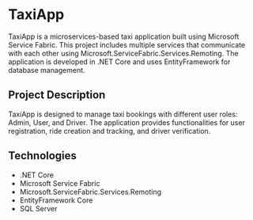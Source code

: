 # TaxiApp

TaxiApp is a microservices-based taxi application built using Microsoft Service Fabric. This project includes multiple services that communicate with each other using Microsoft.ServiceFabric.Services.Remoting. The application is developed in .NET Core and uses EntityFramework for database management.

## Project Description

TaxiApp is designed to manage taxi bookings with different user roles: Admin, User, and Driver. The application provides functionalities for user registration, ride creation and tracking, and driver verification.

## Technologies

- .NET Core
- Microsoft Service Fabric
- Microsoft.ServiceFabric.Services.Remoting
- EntityFramework Core
- SQL Server
